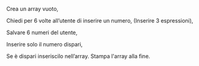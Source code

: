Crea un array vuoto,

Chiedi per 6 volte all’utente di inserire un numero,
(Inserire 3 espressioni),

Salvare 6 numeri del utente,

Inserire solo il numero dispari,

Se è dispari inseriscilo nell’array. Stampa l'array alla fine.